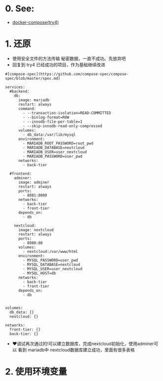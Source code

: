 
# 0. See:
- [docker-compose(try4)](https://github.com/AaG7xNnrgbzeyqc5woPS/OpenWrt/blob/master/docker-compose(try5).md)

# 1. 还原
 - 使用安全文件的方法传输 秘密数据，一直不成功。先放弃吧
 - 回复到 try4 已经成功的项目，作为基础继续改进

```
#[compose-spec](https://github.com/compose-spec/compose-spec/blob/master/spec.md)

services:
  #backend:
    db:
      image: mariadb
      restart: always
      command: 
        - --transaction-isolation=READ-COMMITTED 
        - --binlog-format=ROW 
        - --innodb-file-per-table=1
        - --skip-innodb-read-only-compressed
      volumes:
        - db_data:/var/lib/mysql     
      environment:
        - MARIADB_ROOT_PASSWORD=root_pwd
        - MARIADB_DATABASE=nextcloud
        - MARIADB_USER=user_nextcloud
        - MARIADB_PASSWORD=user_pwd
      networks:
        - back-tier

  #frontend:
    adminer:
      image: adminer
      restart: always
      ports:
        - 8081:8080
      networks:
        - back-tier
        - front-tier
      depends_on: 
        - db
      
    nextcloud:
      image: nextcloud
      restart: always
      ports:
        - 8080:80
      volumes:
        - nextcloud:/var/www/html
      environment:
        - MYSQL_PASSWORD=user_pwd
        - MYSQL_DATABASE=nextcloud
        - MYSQL_USER=user_nextcloud
        - MYSQL_HOST=db   
      networks:
        - back-tier
        - front-tier
      depends_on:
        - db
  
  
volumes:
  db_data: {}
  nextcloud: {}

networks:
  front-tier: {}
  back-tier: {}

```
- ❤️调试再次通过的!可以建立数据库，完成nextcloud初始化，使用adminer可以 看到 mariadb中 nextcloud数据库建立成功，里面有很多表格


# 2. 使用环境变量

